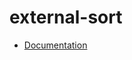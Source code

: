 # external-sort

* [Documentation](https://www.fizzbuzzer.com/posts/external-resample-and-sort-csv/)